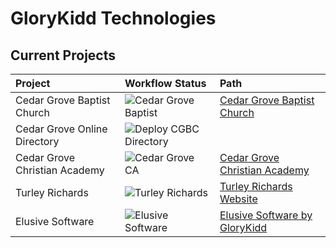 GloryKidd Technologies
======================

## Current Projects
Project | Workflow Status | Path | 
:--- | :--- | :--- | 
Cedar Grove Baptist Church | ![Cedar Grove Baptist](https://github.com/dlnuckolls/glorykidd-public/actions/workflows/cgbc.yml/badge.svg) | [Cedar Grove Baptist Church](web/cgbc/) | 
Cedar Grove Online Directory | ![Deploy CGBC Directory](https://github.com/dlnuckolls/glorykidd-public/actions/workflows/cgbc-directory.yml/badge.svg) | |
Cedar Grove Christian Academy | ![Cedar Grove CA](https://github.com/dlnuckolls/glorykidd-public/actions/workflows/cgca.yml/badge.svg) | [Cedar Grove Christian Academy](web/cgca/) | 
Turley Richards | ![Turley Richards](https://github.com/dlnuckolls/glorykidd-public/actions/workflows/trich.yml/badge.svg) | [Turley Richards Website](web/trich/) | 
Elusive Software |  ![Elusive Software](https://github.com/dlnuckolls/glorykidd-public/actions/workflows/gkes.yml/badge.svg) | [Elusive Software by GloryKidd](web/gkes/) | 
